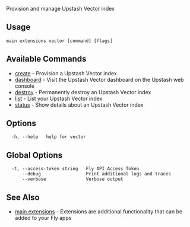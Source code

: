 Provision and manage Upstash Vector index


## Usage
~~~
main extensions vector [command] [flags]
~~~

## Available Commands
* [create](/docs/flyctl/main-extensions-vector-create/)	 - Provision a Upstash Vector index
* [dashboard](/docs/flyctl/main-extensions-vector-dashboard/)	 - Visit the Upstash Vector dashboard on the Upstash web console
* [destroy](/docs/flyctl/main-extensions-vector-destroy/)	 - Permanently destroy an Upstash Vector index
* [list](/docs/flyctl/main-extensions-vector-list/)	 - List your Upstash Vector index
* [status](/docs/flyctl/main-extensions-vector-status/)	 - Show details about an Upstash Vector index

## Options

~~~
  -h, --help   help for vector
~~~

## Global Options

~~~
  -t, --access-token string   Fly API Access Token
      --debug                 Print additional logs and traces
      --verbose               Verbose output
~~~

## See Also

* [main extensions](/docs/flyctl/main-extensions/)	 - Extensions are additional functionality that can be added to your Fly apps

